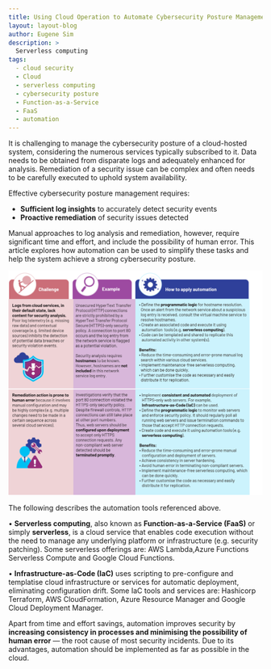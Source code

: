 ```yaml
---
title: Using Cloud Operation to Automate Cybersecurity Posture Management
layout: layout-blog
author: Eugene Sim
description: >
  Serverless computing
tags:
  - cloud security
  - Cloud
  - serverless computing
  - cybersecurity posture
  - Function-as-a-Service
  - FaaS
  - automation
---
```


It is challenging to manage the cybersecurity posture of a cloud-hosted system, considering the numerous services typically subscribed to it. Data needs to be obtained from disparate logs and adequately enhanced for analysis. Remediation of a security issue can be complex and often needs to be carefully executed to uphold system availability.

Effective cybersecurity posture management requires:

- **Sufficient log insights** to accurately detect security events
- **Proactive remediation** of security issues detected

Manual approaches to log analysis and remediation, however, require significant time and effort, and include the possibility of human error. This article explores how automation can be used to simplify these tasks and help the system achieve a strong cybersecurity posture.

![cloud_operation](/assets/img/co_automation.png)

The following describes the automation tools referenced above.

• **Serverless computing**, also known as **Function-as-a-Service (FaaS)** or simply **serverless**, is a cloud service that enables code execution without the need to manage any underlying platform or infrastructure (e.g. security patching). Some serverless offerings are: AWS Lambda,Azure Functions Serverless Compute and Google Cloud Functions.

• **Infrastructure-as-Code (IaC)** uses scripting to pre-configure and templatise cloud infrastructure or services for automatic deployment, eliminating configuration drift. Some IaC tools and services are: Hashicorp Terraform, AWS CloudFormation, Azure Resource Manager and Google Cloud Deployment Manager.

Apart from time and effort savings, automation improves security by **increasing consistency in processes and minimising the possibility of human error** — the root cause of most security incidents. Due to its advantages, automation should be implemented as far as possible in the cloud.
